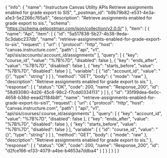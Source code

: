 {
  "info": {
    "name": "Instructure Canvas Utility APIs Retrieve assignments enabled for grade export to SIS",
    "_postman_id": "b9b79b82-e531-4e3a-a1e3-5e2266c765a5",
    "description": "Retrieve assignments enabled for grade export to sis.",
    "schema": "https://schema.getpostman.com/json/collection/v2.0.0/"
  },
  "item": [
    {
      "name": "Api",
      "item": [
        {
          "id": "5a517838-5b27-4b38-9eda-5c3dabc237db",
          "name": "retrieve-assignments-enabled-for-grade-export-to-sis",
          "request": {
            "url": {
              "protocol": "http",
              "host": "canvas.instructure.com",
              "path": [
                "api",
                "v1",
                "api/sis/accounts/:account_id/assignments"
              ],
              "query": [
                {
                  "key": "course_id",
                  "value": "%7B%7D",
                  "disabled": false
                },
                {
                  "key": "ends_after",
                  "value": "%7B%7D",
                  "disabled": false
                },
                {
                  "key": "starts_before",
                  "value": "%7B%7D",
                  "disabled": false
                }
              ],
              "variable": [
                {
                  "id": "account_id",
                  "value": "{}",
                  "type": "string"
                }
              ]
            },
            "method": "GET",
            "body": {
              "mode": "raw"
            },
            "description": "Retrieve assignments enabled for grade export to sis."
          },
          "response": [
            {
              "status": "OK",
              "code": 200,
              "name": "Response_200",
              "id": "58d93080-4d26-45c6-98c2-f7cdd0334113"
            }
          ]
        },
        {
          "id": "35f99dea-6e0c-4658-b38d-eead21184b8f",
          "name": "retrieve-assignments-enabled-for-grade-export-to-sis1",
          "request": {
            "url": {
              "protocol": "http",
              "host": "canvas.instructure.com",
              "path": [
                "api",
                "v1",
                "api/sis/courses/:course_id/assignments"
              ],
              "query": [
                {
                  "key": "account_id",
                  "value": "%7B%7D",
                  "disabled": false
                },
                {
                  "key": "ends_after",
                  "value": "%7B%7D",
                  "disabled": false
                },
                {
                  "key": "starts_before",
                  "value": "%7B%7D",
                  "disabled": false
                }
              ],
              "variable": [
                {
                  "id": "course_id",
                  "value": "{}",
                  "type": "string"
                }
              ]
            },
            "method": "GET",
            "body": {
              "mode": "raw"
            },
            "description": "Retrieve assignments enabled for grade export to sis."
          },
          "response": [
            {
              "status": "OK",
              "code": 200,
              "name": "Response_200",
              "id": "d2fce166-e133-4079-a4be-b4653a7ddba4"
            }
          ]
        }
      ]
    }
  ]
}